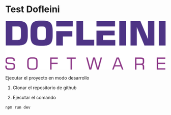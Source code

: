 # Test Dofleini

![alt text](/public/Dofleini-logo.svg)

Ejecutar el proyecto en modo desarrollo

1. Clonar el repositorio de github

2. Ejecutar el comando 
```
npm run dev
```



